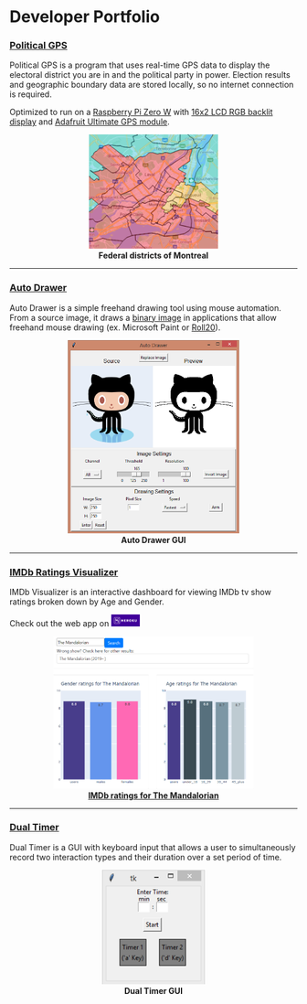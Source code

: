 # Developer Portfolio

### [Political GPS](https://christopherbaim.github.io/Political_GPS/)

Political GPS is a program that uses real-time GPS data to display the electoral district you are in and the political party in power. 
Election results and geographic boundary data are stored locally, so no internet connection is required.

Optimized to run on a [Raspberry Pi Zero W](https://www.raspberrypi.org/products/raspberry-pi-zero-w/) with
 [16x2 LCD RGB backlit display](https://www.sparkfun.com/products/10862) and [Adafruit Ultimate GPS module](https://www.adafruit.com/product/746).

<p align="center">
  <kbd><img src="/assets/Montreal Map Overlay.png" height="200"></kbd>
  <br>
  <b>Federal districts of Montreal</b>
</p>

---

### [Auto Drawer](https://christopherbaim.github.io/AutoDrawer/)

Auto Drawer is a simple freehand drawing tool using mouse automation.
From a source image, it draws a [binary image](https://en.wikipedia.org/wiki/Binary_image)
in applications that allow freehand mouse drawing (ex. Microsoft Paint or [Roll20](https://roll20.net/)).

<p align="center">
  <kbd><img src="/assets/AutoDrawerGUI.png" width="300"></kbd>
  <br>
  <b>Auto Drawer GUI</b>
</p>

---

### [IMDb Ratings Visualizer](https://christopherbaim.github.io/IMDb_Visualizer/)

IMDb Visualizer is an interactive dashboard for viewing IMDb tv show ratings broken down by Age and Gender.

Check out the web app on <a href="https://imdb-visualizer.herokuapp.com/"><img src="/assets/heroku-logotype-horizontal-white.jpg" width="50">

<p align="center">
  <kbd><img src="/assets/Screenshot.png" width="350"></kbd>
  <br>
  <b>IMDb ratings for The Mandalorian</b>
</p>

---

### [Dual Timer](https://christopherbaim.github.io/Dual_Timer/)

Dual Timer is a GUI with keyboard input that allows a user 
to simultaneously record two interaction types and their 
duration over a set period of time.

<p align="center">
  <kbd><img src="/assets/DualTimer.png" height="200"></kbd>
  <br>
  <b>Dual Timer GUI</b>
</p>